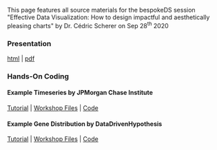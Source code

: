 This page features all source materials for the bespokeDS session "Effective Data Visualization: How to design impactful and aesthetically pleasing charts" by Dr. Cédric Scherer on Sep 28<sup>th</sup> 2020

### **Presentation**

[html](https://z3tt.github.io/bespokeDS/presentation.html) | [pdf](https://raw.githubusercontent.com/Z3tt/bespokeDS/master/docs/presentation.pdf)


### **Hands-On Coding**

#### Example Timeseries by JPMorgan Chase Institute

[Tutorial](https://z3tt.github.io/bespokeDS/docs/workshop_jpm/workshop_jpm.html) | [Workshop Files](https://github.com/Z3tt/bespokeDS/raw/master/docs/workshop_jpm.zip) | [Code](https://github.com/Z3tt/bespokeDS/blob/master/docs/workshop_jpm/workshop_jpm.Rmd)

#### Example Gene Distribution by DataDrivenHypothesis

[Tutorial](https://z3tt.github.io/bespokeDS/docs/workshop_ddh/workshop_ddh.html) | [Workshop Files](https://github.com/Z3tt/bespokeDS/raw/master/docs/workshop_ddh.zip) | [Code](https://github.com/Z3tt/blob/master/docs/workshop_ddh/workshop_ddh.Rmd)

